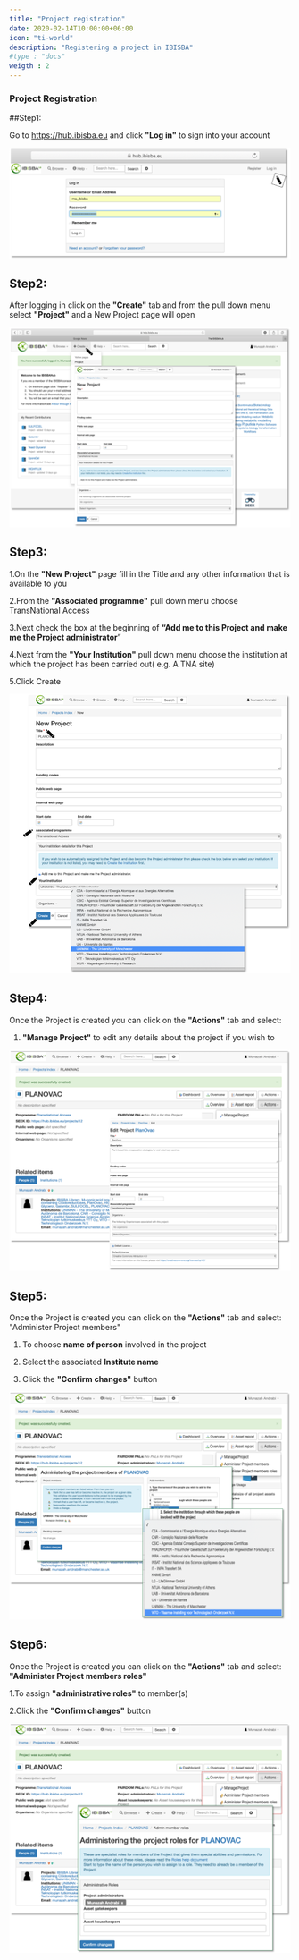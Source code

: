 ```yaml
---
title: "Project registration"
date: 2020-02-14T10:00:00+06:00
icon: "ti-world"
description: "Registering a project in IBISBA"
#type : "docs"
weigth : 2
---
```


### Project Registration

##Step1:

Go to https://hub.ibisba.eu and click **"Log in"** to sign into your account


![](Picture1.png)



<h2>Step2:</h2>

After logging in click on the **"Create"** tab and from the pull down menu select **"Project"** and a New Project page will open 


![](Picture2.png)



<h2>Step3:</h2> 

  1.On the **"New Project"** page fill in the Title and any other information that is available to you
  
  2.From the **"Associated programme"** pull down menu choose TransNational Access
  
  3.Next check the box at the beginning of **“Add me to this Project and make me the Project administrator**”
  
  4.Next from the **"Your Institution"** pull down menu choose the  institution at which the project has been carried out( e.g. A       TNA site) 
  
  5.Click Create


![](Picture3.png)

<h2>Step4:</h2>

Once the Project is created you can click on the **"Actions"** tab and select:

  1. **"Manage Project"** to edit any details about the project if you wish to
  
  
![](Picture4.png)


<h2>Step5:</h2>

Once the Project is created you can click on the **"Actions"** tab and select: "Administer Project members" 

  1. To choose **name of person** involved in the project
  
  2. Select the associated **Institute name**
  
  3. Click the **"Confirm changes"** button
  


![](Picture5.png)

<h2>Step6:</h2>

Once the Project is created you can click on the **"Actions"** tab and select: **"Administer Project members roles"**
  
  1.To assign **"administrative roles"** to member(s) 
  
  2.Click the **"Confirm changes"** button


![](Picture6.png)
